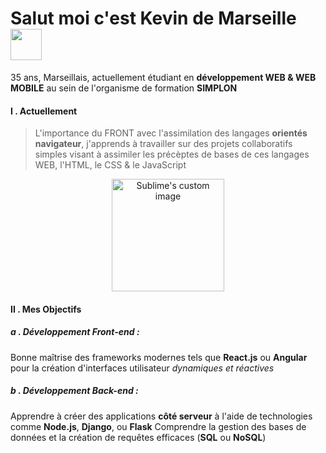 # Salut moi c'est Kevin de Marseille <img src="https://github.com/kferrerux/kferrerux/assets/77007630/7746bcb0-568d-40e7-8367-0bf275442f1a" style="width:50px">

35 ans, Marseillais, actuellement étudiant en **développement WEB & WEB MOBILE** au sein de l'organisme de formation **SIMPLON**

  #### I . Actuellement
  > L'importance du FRONT avec l'assimilation des langages **orientés navigateur**, j'apprends à travailler sur des projets collaboratifs simples visant à
  > assimiler les précèptes de bases de ces langages WEB, l'HTML, le CSS & le JavaScript
<p align="center">
  <img src="https://github.com/kferrerux/kferrerux/assets/77007630/404b5a11-3304-40c7-af0e-f5e280271255" alt="Sublime's custom image" style="width:180px"/>
</p>

  #### II . Mes Objectifs
  ##### ***a . Développement Front-end*** :
  Bonne maîtrise des frameworks modernes tels que **React.js** ou **Angular** pour la création d'interfaces utilisateur *dynamiques et réactives*

  ##### ***b . Développement Back-end*** :
  Apprendre à créer des applications **côté serveur** à l'aide de technologies comme **Node.js**, **Django**, ou **Flask**
  Comprendre la gestion des bases de données et la création de requêtes efficaces (**SQL** ou **NoSQL**)


<!-- - 🔭 I’m currently working on ...
- 🌱 I’m currently learning ...
- 👯 I’m looking to collaborate on ...
- 🤔 I’m looking for help with ...
- 💬 Ask me about ...
- 📫 How to reach me: ...
- 😄 Pronouns: ...
- ⚡ Fun fact: ... >

